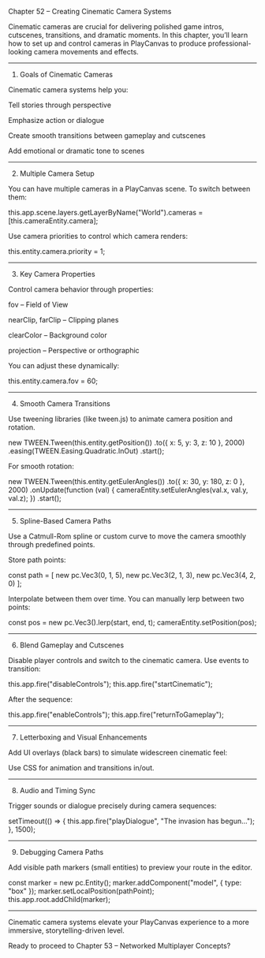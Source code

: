 Chapter 52 – Creating Cinematic Camera Systems

Cinematic cameras are crucial for delivering polished game intros, cutscenes, transitions, and dramatic moments. In this chapter, you’ll learn how to set up and control cameras in PlayCanvas to produce professional-looking camera movements and effects.


---

1. Goals of Cinematic Cameras

Cinematic camera systems help you:

Tell stories through perspective

Emphasize action or dialogue

Create smooth transitions between gameplay and cutscenes

Add emotional or dramatic tone to scenes



---

2. Multiple Camera Setup

You can have multiple cameras in a PlayCanvas scene. To switch between them:

this.app.scene.layers.getLayerByName("World").cameras = [this.cameraEntity.camera];

Use camera priorities to control which camera renders:

this.entity.camera.priority = 1;


---

3. Key Camera Properties

Control camera behavior through properties:

fov – Field of View

nearClip, farClip – Clipping planes

clearColor – Background color

projection – Perspective or orthographic


You can adjust these dynamically:

this.entity.camera.fov = 60;


---

4. Smooth Camera Transitions

Use tweening libraries (like tween.js) to animate camera position and rotation.

new TWEEN.Tween(this.entity.getPosition())
  .to({ x: 5, y: 3, z: 10 }, 2000)
  .easing(TWEEN.Easing.Quadratic.InOut)
  .start();

For smooth rotation:

new TWEEN.Tween(this.entity.getEulerAngles())
  .to({ x: 30, y: 180, z: 0 }, 2000)
  .onUpdate(function (val) {
    cameraEntity.setEulerAngles(val.x, val.y, val.z);
  })
  .start();


---

5. Spline-Based Camera Paths

Use a Catmull-Rom spline or custom curve to move the camera smoothly through predefined points.

Store path points:

const path = [
  new pc.Vec3(0, 1, 5),
  new pc.Vec3(2, 1, 3),
  new pc.Vec3(4, 2, 0)
];

Interpolate between them over time. You can manually lerp between two points:

const pos = new pc.Vec3().lerp(start, end, t);
cameraEntity.setPosition(pos);


---

6. Blend Gameplay and Cutscenes

Disable player controls and switch to the cinematic camera. Use events to transition:

this.app.fire("disableControls");
this.app.fire("startCinematic");

After the sequence:

this.app.fire("enableControls");
this.app.fire("returnToGameplay");


---

7. Letterboxing and Visual Enhancements

Add UI overlays (black bars) to simulate widescreen cinematic feel:

<div class="letterbox top"></div>
<div class="letterbox bottom"></div>

Use CSS for animation and transitions in/out.


---

8. Audio and Timing Sync

Trigger sounds or dialogue precisely during camera sequences:

setTimeout(() => {
  this.app.fire("playDialogue", "The invasion has begun...");
}, 1500);


---

9. Debugging Camera Paths

Add visible path markers (small entities) to preview your route in the editor.

const marker = new pc.Entity();
marker.addComponent("model", { type: "box" });
marker.setLocalPosition(pathPoint);
this.app.root.addChild(marker);


---

Cinematic camera systems elevate your PlayCanvas experience to a more immersive, storytelling-driven level.

Ready to proceed to Chapter 53 – Networked Multiplayer Concepts?

